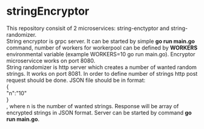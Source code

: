 # stringEncryptor
This repository consisit of 2 microservices: string-enctyptor and string-randomizer.<br/>
String encryptor is grpc server. It can be started by simple **go run main.go** command, number of workers for workerpool can be defined by **WORKERS** environmental variable (example WORKERS=10 go run main.go). Encryptor microservicce works on port 8080.<br/>
String randomizer is http server which creates a number of wanted random strings. It works on port 8081. In order to define number of strings http post request should be done. JSON file should be in format:<br/>
{<br/>
 <space><space>"n":"10"<br/>
 }<br/>
 , where n is the number of wanted strings. Response will be array of encrypted strings in JSON format. Server can be started by command **go run main.go**.
